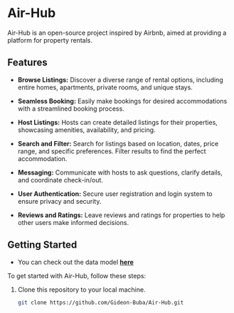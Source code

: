 # Air-Hub

Air-Hub is an open-source project inspired by Airbnb, aimed at providing a platform for property rentals.

## Features

- **Browse Listings:** Discover a diverse range of rental options, including entire homes, apartments, private rooms, and unique stays.

- **Seamless Booking:** Easily make bookings for desired accommodations with a streamlined booking process.

- **Host Listings:** Hosts can create detailed listings for their properties, showcasing amenities, availability, and pricing.

- **Search and Filter:** Search for listings based on location, dates, price range, and specific preferences. Filter results to find the perfect accommodation.

- **Messaging:** Communicate with hosts to ask questions, clarify details, and coordinate check-in/out.

- **User Authentication:** Secure user registration and login system to ensure privacy and security.

- **Reviews and Ratings:** Leave reviews and ratings for properties to help other users make informed decisions.

## Getting Started

- You can check out the data model **[here](https://drawsql.app/templates/airbnb)**

To get started with Air-Hub, follow these steps:

1. Clone this repository to your local machine.
   ```bash
   git clone https://github.com/Gideon-Buba/Air-Hub.git
   
